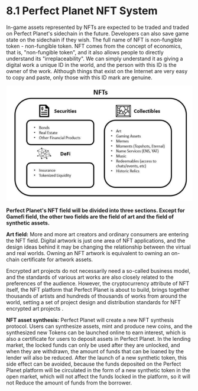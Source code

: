 # 8.1 Perfect Planet NFT System

In-game assets represented by NFTs are expected to be traded and traded on Perfect Planet's sidechain in the future. Developers can also save game state on the sidechain if they wish. The full name of NFT is non-fungible token - non-fungible token. NFT comes from the concept of economics, that is, "non-fungible token", and it also allows people to directly understand its "irreplaceability". We can simply understand it as giving a digital work a unique ID in the world, and the person with this ID is the owner of the work. Although things that exist on the Internet are very easy to copy and paste, only those with this ID mark are genuine.

![](<../.gitbook/assets/image (7).png>)

**Perfect Planet's NFT field will be divided into three sections. Except for Gamefi field, the other two fields are the field of art and the field of synthetic assets.**

**Art field:** More and more art creators and ordinary consumers are entering the NFT field. Digital artwork is just one area of ​​NFT applications, and the design ideas behind it may be changing the relationship between the virtual and real worlds. Owning an NFT artwork is equivalent to owning an on-chain certificate for artwork assets.

Encrypted art projects do not necessarily need a so-called business model, and the standards of various art works are also closely related to the preferences of the audience. However, the cryptocurrency attribute of NFT itself, the NFT platform that Perfect Planet is about to build, brings together thousands of artists and hundreds of thousands of works from around the world, setting a set of project design and distribution standards for NFT encrypted art projects .

**NFT asset synthesis:** Perfect Planet will create a new NFT synthesis protocol. Users can synthesize assets, mint and produce new coins, and the synthesized new Tokens can be launched online to earn interest, which is also a certificate for users to deposit assets in Perfect Planet. In the lending market, the locked funds can only be used after they are unlocked, and when they are withdrawn, the amount of funds that can be loaned by the lender will also be reduced. After the launch of a new synthetic token, this side effect can be avoided, because the funds deposited on the Perfect Planet platform will be circulated in the form of a new synthetic token in the open market, which will not affect the funds locked in the platform, so it will not Reduce the amount of funds from the borrower.
